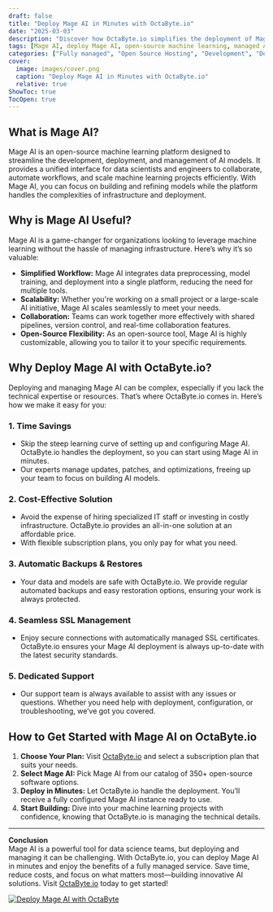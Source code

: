```yaml
---
draft: false
title: "Deploy Mage AI in Minutes with OctaByte.io"
date: "2025-03-03"
description: "Discover how OctaByte.io simplifies the deployment of Mage AI, a powerful open-source machine learning platform. Learn why Mage AI is a game-changer for data science teams and how OctaByte's fully managed services save you time, money, and effort."
tags: [Mage AI, deploy Mage AI, open-source machine learning, managed AI services, OctaByte, data science platform, AI deployment, managed open-source software, AI infrastructure, machine learning tools]
categories: ["Fully managed", "Open Source Hosting", "Development", "Dev Ops", "Mage AI"]
cover:
  image: images/cover.png
  caption: "Deploy Mage AI in Minutes with OctaByte.io"
  relative: true
ShowToc: true
TocOpen: true
---
```



## What is Mage AI?

Mage AI is an open-source machine learning platform designed to streamline the development, deployment, and management of AI models. It provides a unified interface for data scientists and engineers to collaborate, automate workflows, and scale machine learning projects efficiently. With Mage AI, you can focus on building and refining models while the platform handles the complexities of infrastructure and deployment.

## Why is Mage AI Useful?

Mage AI is a game-changer for organizations looking to leverage machine learning without the hassle of managing infrastructure. Here’s why it’s so valuable:

- **Simplified Workflow:** Mage AI integrates data preprocessing, model training, and deployment into a single platform, reducing the need for multiple tools.
- **Scalability:** Whether you're working on a small project or a large-scale AI initiative, Mage AI scales seamlessly to meet your needs.
- **Collaboration:** Teams can work together more effectively with shared pipelines, version control, and real-time collaboration features.
- **Open-Source Flexibility:** As an open-source tool, Mage AI is highly customizable, allowing you to tailor it to your specific requirements.

## Why Deploy Mage AI with OctaByte.io?

Deploying and managing Mage AI can be complex, especially if you lack the technical expertise or resources. That’s where OctaByte.io comes in. Here’s how we make it easy for you:

### 1. **Time Savings**
   - Skip the steep learning curve of setting up and configuring Mage AI. OctaByte.io handles the deployment, so you can start using Mage AI in minutes.
   - Our experts manage updates, patches, and optimizations, freeing up your team to focus on building AI models.

### 2. **Cost-Effective Solution**
   - Avoid the expense of hiring specialized IT staff or investing in costly infrastructure. OctaByte.io provides an all-in-one solution at an affordable price.
   - With flexible subscription plans, you only pay for what you need.

### 3. **Automatic Backups & Restores**
   - Your data and models are safe with OctaByte.io. We provide regular automated backups and easy restoration options, ensuring your work is always protected.

### 4. **Seamless SSL Management**
   - Enjoy secure connections with automatically managed SSL certificates. OctaByte.io ensures your Mage AI deployment is always up-to-date with the latest security standards.

### 5. **Dedicated Support**
   - Our support team is always available to assist with any issues or questions. Whether you need help with deployment, configuration, or troubleshooting, we’ve got you covered.

## How to Get Started with Mage AI on OctaByte.io

1. **Choose Your Plan:** Visit [OctaByte.io](https://octabyte.io) and select a subscription plan that suits your needs.
2. **Select Mage AI:** Pick Mage AI from our catalog of 350+ open-source software options.
3. **Deploy in Minutes:** Let OctaByte.io handle the deployment. You’ll receive a fully configured Mage AI instance ready to use.
4. **Start Building:** Dive into your machine learning projects with confidence, knowing that OctaByte.io is managing the technical details.

---

**Conclusion**  
Mage AI is a powerful tool for data science teams, but deploying and managing it can be challenging. With OctaByte.io, you can deploy Mage AI in minutes and enjoy the benefits of a fully managed service. Save time, reduce costs, and focus on what matters most—building innovative AI solutions. Visit [OctaByte.io](https://octabyte.io) today to get started!

[![Deploy Mage AI with OctaByte](/images/deploy-on-octabyte.png)](https://octabyte.io/fully-managed-open-source-services/development/dev-ops/mage)
